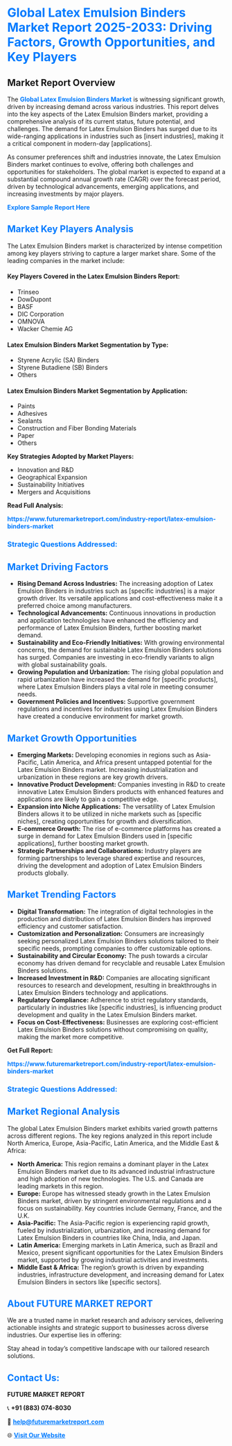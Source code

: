 <h1 style="color: #007BFF;">Global Latex Emulsion Binders Market Report 2025-2033: Driving Factors, Growth Opportunities, and Key Players</h1>

<section id="overview">
<h2>Market Report Overview</h2>
<p>The <a href="https://www.futuremarketreport.com/industry-report/latex-emulsion-binders-market" style="color: #007BFF; text-decoration: none;"><strong>Global Latex Emulsion Binders Market</strong></a> is witnessing significant growth, driven by increasing demand across various industries. This report delves into the key aspects of the Latex Emulsion Binders market, providing a comprehensive analysis of its current status, future potential, and challenges. The demand for Latex Emulsion Binders has surged due to its wide-ranging applications in industries such as [insert industries], making it a critical component in modern-day [applications].</p>
<p>As consumer preferences shift and industries innovate, the Latex Emulsion Binders market continues to evolve, offering both challenges and opportunities for stakeholders. The global market is expected to expand at a substantial compound annual growth rate (CAGR) over the forecast period, driven by technological advancements, emerging applications, and increasing investments by major players.</p>
</section>

<section id="overview">
<p><a href="https://www.futuremarketreport.com/request-sample/reportId=114648" style="color: #007BFF; text-decoration: none;"><strong>Explore Sample Report Here</strong></a></p>
</section>

<section id="key-players">
<h2 style="color: #007BFF;">Market Key Players Analysis</h2>
<p>The Latex Emulsion Binders market is characterized by intense competition among key players striving to capture a larger market share. Some of the leading companies in the market include:</p>
<h4>Key Players Covered in the Latex Emulsion Binders Report:</h4>
<ul><li>Trinseo</li><li>DowDupont</li><li>BASF</li><li>DIC Corporation</li><li>OMNOVA</li><li>Wacker Chemie AG</li></ul>
<h4>Latex Emulsion Binders Market Segmentation by Type:</h4>
<ul><li>Styrene Acrylic (SA) Binders</li><li>Styrene Butadiene (SB) Binders</li><li>Others</li></ul>

<h4>Latex Emulsion Binders Market Segmentation by Application:</h4>
<ul><li>Paints</li><li>Adhesives</li><li>Sealants</li><li>Construction and Fiber Bonding Materials</li><li>Paper</li><li>Others</li></ul>
<p><strong>Key Strategies Adopted by Market Players:</strong></p>
<ul>
<li>Innovation and R&D</li>
<li>Geographical Expansion</li>
<li>Sustainability Initiatives</li>
<li>Mergers and Acquisitions</li>
</ul>
</section>

<section>
<p><strong>Read Full Analysis: </strong></p><a href="https://www.futuremarketreport.com/industry-report/latex-emulsion-binders-market" style="color: #007BFF; text-decoration: none;"><strong>https://www.futuremarketreport.com/industry-report/latex-emulsion-binders-market</strong></a>
<h3 style="color: #007BFF;">Strategic Questions Addressed:</h3>
</section>

<section id="driving-factors">
<h2 style="color: #007BFF;">Market Driving Factors</h2>
<ul>
<li><strong>Rising Demand Across Industries:</strong> The increasing adoption of Latex Emulsion Binders in industries such as [specific industries] is a major growth driver. Its versatile applications and cost-effectiveness make it a preferred choice among manufacturers.</li>
<li><strong>Technological Advancements:</strong> Continuous innovations in production and application technologies have enhanced the efficiency and performance of Latex Emulsion Binders, further boosting market demand.</li>
<li><strong>Sustainability and Eco-Friendly Initiatives:</strong> With growing environmental concerns, the demand for sustainable Latex Emulsion Binders solutions has surged. Companies are investing in eco-friendly variants to align with global sustainability goals.</li>
<li><strong>Growing Population and Urbanization:</strong> The rising global population and rapid urbanization have increased the demand for [specific products], where Latex Emulsion Binders plays a vital role in meeting consumer needs.</li>
<li><strong>Government Policies and Incentives:</strong> Supportive government regulations and incentives for industries using Latex Emulsion Binders have created a conducive environment for market growth.</li>
</ul>
</section>

<section id="growth-opportunities">
<h2 style="color: #007BFF;">Market Growth Opportunities</h2>
<ul>
<li><strong>Emerging Markets:</strong> Developing economies in regions such as Asia-Pacific, Latin America, and Africa present untapped potential for the Latex Emulsion Binders market. Increasing industrialization and urbanization in these regions are key growth drivers.</li>
<li><strong>Innovative Product Development:</strong> Companies investing in R&D to create innovative Latex Emulsion Binders products with enhanced features and applications are likely to gain a competitive edge.</li>
<li><strong>Expansion into Niche Applications:</strong> The versatility of Latex Emulsion Binders allows it to be utilized in niche markets such as [specific niches], creating opportunities for growth and diversification.</li>
<li><strong>E-commerce Growth:</strong> The rise of e-commerce platforms has created a surge in demand for Latex Emulsion Binders used in [specific applications], further boosting market growth.</li>
<li><strong>Strategic Partnerships and Collaborations:</strong> Industry players are forming partnerships to leverage shared expertise and resources, driving the development and adoption of Latex Emulsion Binders products globally.</li>
</ul>
</section>

<section id="trending-factors">
<h2 style="color: #007BFF;">Market Trending Factors</h2>
<ul>
<li><strong>Digital Transformation:</strong> The integration of digital technologies in the production and distribution of Latex Emulsion Binders has improved efficiency and customer satisfaction.</li>
<li><strong>Customization and Personalization:</strong> Consumers are increasingly seeking personalized Latex Emulsion Binders solutions tailored to their specific needs, prompting companies to offer customizable options.</li>
<li><strong>Sustainability and Circular Economy:</strong> The push towards a circular economy has driven demand for recyclable and reusable Latex Emulsion Binders solutions.</li>
<li><strong>Increased Investment in R&D:</strong> Companies are allocating significant resources to research and development, resulting in breakthroughs in Latex Emulsion Binders technology and applications.</li>
<li><strong>Regulatory Compliance:</strong> Adherence to strict regulatory standards, particularly in industries like [specific industries], is influencing product development and quality in the Latex Emulsion Binders market.</li>
<li><strong>Focus on Cost-Effectiveness:</strong> Businesses are exploring cost-efficient Latex Emulsion Binders solutions without compromising on quality, making the market more competitive.</li>
</ul>
</section>

<section>
<p><strong>Get Full Report: </strong></p><a href="https://www.futuremarketreport.com/industry-report/latex-emulsion-binders-market" style="color: #007BFF; text-decoration: none;"><strong>https://www.futuremarketreport.com/industry-report/latex-emulsion-binders-market</strong></a>
<h3 style="color: #007BFF;">Strategic Questions Addressed:</h3>
</section>


<section id="regional-analysis">
<h2 style="color: #007BFF;">Market Regional Analysis</h2>
<p>The global Latex Emulsion Binders market exhibits varied growth patterns across different regions. The key regions analyzed in this report include North America, Europe, Asia-Pacific, Latin America, and the Middle East & Africa:</p>
<ul>
<li><strong>North America:</strong> This region remains a dominant player in the Latex Emulsion Binders market due to its advanced industrial infrastructure and high adoption of new technologies. The U.S. and Canada are leading markets in this region.</li>
<li><strong>Europe:</strong> Europe has witnessed steady growth in the Latex Emulsion Binders market, driven by stringent environmental regulations and a focus on sustainability. Key countries include Germany, France, and the U.K.</li>
<li><strong>Asia-Pacific:</strong> The Asia-Pacific region is experiencing rapid growth, fueled by industrialization, urbanization, and increasing demand for Latex Emulsion Binders in countries like China, India, and Japan.</li>
<li><strong>Latin America:</strong> Emerging markets in Latin America, such as Brazil and Mexico, present significant opportunities for the Latex Emulsion Binders market, supported by growing industrial activities and investments.</li>
<li><strong>Middle East & Africa:</strong> The region’s growth is driven by expanding industries, infrastructure development, and increasing demand for Latex Emulsion Binders in sectors like [specific sectors].</li>
</ul>
</section>

<footer>
<h2 style="color: #007BFF;">About FUTURE MARKET REPORT</h2>
<p>We are a trusted name in market research and advisory services, delivering actionable insights and strategic support to businesses across diverse industries. Our expertise lies in offering:</p>

<p>Stay ahead in today’s competitive landscape with our tailored research solutions.</p>

<h2 style="color: #007BFF;">Contact Us:</h2>
<p><strong>FUTURE MARKET REPORT</strong></p>
<p>📞 <strong>+91 (883) 074-8030</strong></p>
<p>📧 <strong><a href="mailto:help@futuremarketreport.com" style="color: #007BFF;">help@futuremarketreport.com</a></strong></p>
<p>🌐 <strong><a href="https://www.futuremarketreport.com/" style="color: #007BFF;">Visit Our Website</a></strong></p>
</footer>